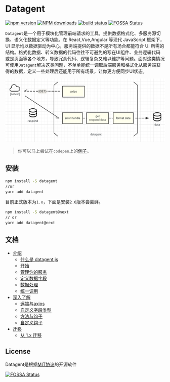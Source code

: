 # Datagent

[![npm version](https://img.shields.io/npm/v/datagent.svg)](https://www.npmjs.com/package/datagent)
[![NPM downloads](http://img.shields.io/npm/dm/datagent.svg)](https://www.npmjs.com/package/datagent)
[![build status](https://travis-ci.org/lpreterite/datagent.svg?branch=master)](https://travis-ci.org/lpreterite/datagent)
[![FOSSA Status](https://app.fossa.io/api/projects/git%2Bgithub.com%2Flpreterite%2Fdatagent.svg?type=shield)](https://app.fossa.io/projects/git%2Bgithub.com%2Flpreterite%2Fdatagent?ref=badge_shield)

`Datagent`是一个用于模块化管理前端请求的工具，提供数据格式化、多服务源切换、语义化数据定义等功能。在 React,Vue,Angular 等现代 JavaScript 框架下，UI 显示均以数据驱动为中心，服务端提供的数据不是所有场合都能符合 UI 所需的结构。格式化数据、转义数据的代码往往不可避免的写在UI组件、业务逻辑代码或是页面等各个地方，导致冗余代码、逻辑复杂又难以维护等问题。面对这类情况可使用`Datagent`解决这类问题，不单单能统一调取后端服务和格式化从服务端获得的数据，定义一些处理后还能用于所有场景，让你更方便同步UI状态。

![datagent-run](./docs/assets/images/datagent-run.png)

> 你可以马上尝试在`codepen`上的[例子](https://codepen.io/packy1980/pen/OEpNWW/)。

## 安装

```sh
npm install -S datagent
//or
yarn add datagent
```

目前正式版本为`1.x`，下面是安装`2.0`版本尝尝鲜。

```sh
npm install -S datagent@next
// or
yarn add datagent@next
```

## 文档

- [介绍](https://lpreterite.github.io/datagent/#/?id=介绍)
  - [什么是 datagent.js](https://lpreterite.github.io/datagent/#/?id=什么是-datagentjs)
  - [开始](https://lpreterite.github.io/datagent/#/?id=开始)
  - [管理你的服务](https://lpreterite.github.io/datagent/#/?id=管理你的服务)
  - [定义数据字段](https://lpreterite.github.io/datagent/#/?id=定义数据字段)
  - [数据处理](https://lpreterite.github.io/datagent/#/?id=数据处理)
  - [统一调用](https://lpreterite.github.io/datagent/#/?id=统一调用)
- [深入了解](https://lpreterite.github.io/datagent/#/?id=深入了解)
  - [远端与axios](https://lpreterite.github.io/datagent/#/?id=远端与axios)
  - [自定义字段类型](https://lpreterite.github.io/datagent/#/?id=自定义字段类型)
  - [方法与钩子](https://lpreterite.github.io/datagent/#/?id=方法与钩子)
  - [自定义钩子](https://lpreterite.github.io/datagent/#/?id=自定义钩子)
- [迁移](https://lpreterite.github.io/datagent/#/?id=迁移)
  - [从 1.x 迁移](https://lpreterite.github.io/datagent/#/?id=从-1x-迁移)

## License

Datagent是根据[MIT协议](/LICENSE)的开源软件

[![FOSSA Status](https://app.fossa.io/api/projects/git%2Bgithub.com%2Flpreterite%2Fdatagent.svg?type=large)](https://app.fossa.io/projects/git%2Bgithub.com%2Flpreterite%2Fdatagent?ref=badge_large)
